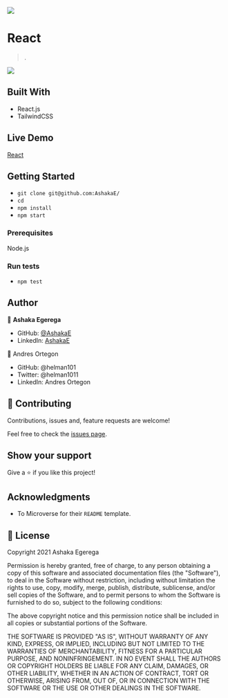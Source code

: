 ![](https://img.shields.io/badge/Microverse-blueviolet)

# React 

> .

![](./docs/snapshot.jpeg)

## Built With

- React.js
- TailwindCSS

## Live Demo

[React]()

## Getting Started

- `git clone git@github.com:AshakaE/`
- `cd `
- `npm install`
- `npm start`

### Prerequisites

Node.js

### Run tests

- `npm test`

## Author

👤 **Ashaka Egerega**

- GitHub: [@AshakaE](https://github.com/AshakaE)
- LinkedIn: [AshakaE](https://www.linkedin.com/in/AshakaE/)

👤 Andres Ortegon

- GitHub: @helman101
- Twitter: @helman1011
- LinkedIn: Andres Ortegon

## 🤝 Contributing

Contributions, issues and, feature requests are welcome!

Feel free to check the [issues page](https://github.com/AshakaE//issues).

## Show your support

Give a ⭐️ if you like this project!

## Acknowledgments

- To Microverse for their `README` template.

## 📝 License

Copyright 2021 Ashaka Egerega

Permission is hereby granted, free of charge, to any person obtaining a copy of this software and associated documentation files (the "Software"), to deal in the Software without restriction, including without limitation the rights to use, copy, modify, merge, publish, distribute, sublicense, and/or sell copies of the Software, and to permit persons to whom the Software is furnished to do so, subject to the following conditions:

The above copyright notice and this permission notice shall be included in all copies or substantial portions of the Software.

THE SOFTWARE IS PROVIDED "AS IS", WITHOUT WARRANTY OF ANY KIND, EXPRESS, OR IMPLIED, INCLUDING BUT NOT LIMITED TO THE WARRANTIES OF MERCHANTABILITY, FITNESS FOR A PARTICULAR PURPOSE, AND NONINFRINGEMENT. IN NO EVENT SHALL THE AUTHORS OR COPYRIGHT HOLDERS BE LIABLE FOR ANY CLAIM, DAMAGES, OR OTHER LIABILITY, WHETHER IN AN ACTION OF CONTRACT, TORT OR OTHERWISE, ARISING FROM, OUT OF, OR IN CONNECTION WITH THE SOFTWARE OR THE USE OR OTHER DEALINGS IN THE SOFTWARE.

